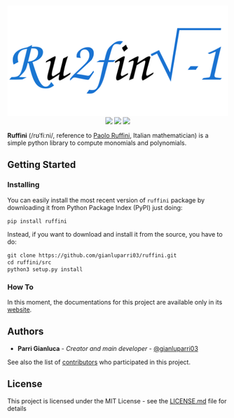 <p align="center">
    <img src="banner.svg" width=800>
    <img src="https://img.shields.io/github/languages/top/gianluparri03/ruffini.svg">
    <img src="https://img.shields.io/github/languages/code-size/gianluparri03/ruffini.svg">
    <img src="https://img.shields.io/pypi/v/ruffini.svg">
</p>


**Ruffini** (/rʊˈfiːni/, reference to [Paolo Ruffini](https://en.wikipedia.org/wiki/Paolo_Ruffini), Italian mathematician) is a simple python library to compute monomials and polynomials.


## Getting Started

### Installing
You can easily install the most recent version of `ruffini` package by downloading it from Python Package Index (PyPI) just doing:
```
pip install ruffini
```

Instead, if you want to download and install it from the source, you have to do:
```
git clone https://github.com/gianluparri03/ruffini.git
cd ruffini/src
python3 setup.py install
```

### How To
In this moment, the documentations for this project are available only in its [website](https://gianluparri03.github.io/ruffini). 


## Authors

* **Parri Gianluca** - *Creator and main developer* - [@gianluparri03](https://github.com/gianluparri03)

See also the list of [contributors](https://github.com/your/project/contributors) who participated in this project.


## License

This project is licensed under the MIT License - see the [LICENSE.md](LICENSE.md) file for details
